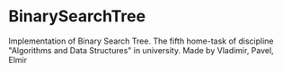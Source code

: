 # BinarySearchTree
Implementation of Binary Search Tree. The fifth home-task of discipline "Algorithms and Data Structures" in university.
Made by Vladimir, Pavel, Elmir
